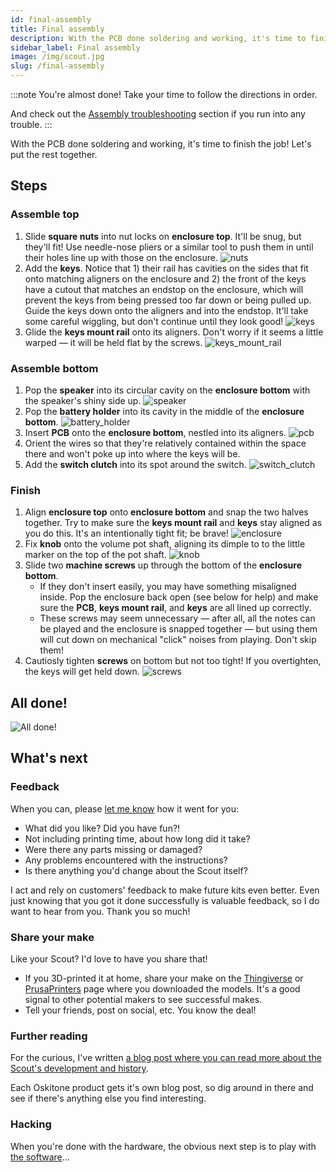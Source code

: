 ```yaml
---
id: final-assembly
title: Final assembly
description: With the PCB done soldering and working, it's time to finish the job!
sidebar_label: Final assembly
image: /img/scout.jpg
slug: /final-assembly
---
```


:::note
You're almost done! Take your time to follow the directions in order.

And check out the [Assembly troubleshooting](assembly-troubleshooting) section if you run into any trouble.
:::

With the PCB done soldering and working, it's time to finish the job! Let's put the rest together.

## Steps

### Assemble top

1. Slide **square nuts** into nut locks on **enclosure top**. It'll be snug, but they'll fit! Use needle-nose pliers or a similar tool to push them in until their holes line up with those on the enclosure.
   ![nuts](/img/final_assembly/nuts.jpg)
2. Add the **keys**. Notice that 1) their rail has cavities on the sides that fit onto matching aligners on the enclosure and 2) the front of the keys have a cutout that matches an endstop on the enclosure, which will prevent the keys from being pressed too far down or being pulled up. Guide the keys down onto the aligners and into the endstop. It'll take some careful wiggling, but don't continue until they look good!
   ![keys](/img/final_assembly/keys.jpg)
3. Glide the **keys mount rail** onto its aligners. Don't worry if it seems a little warped &mdash; it will be held flat by the screws.
   ![keys_mount_rail](/img/final_assembly/keys_mount_rail.jpg)

### Assemble bottom

1. Pop the **speaker** into its circular cavity on the **enclosure bottom** with the speaker's shiny side up.
   ![speaker](/img/final_assembly/speaker.jpg)
2. Pop the **battery holder** into its cavity in the middle of the **enclosure bottom**.
   ![battery_holder](/img/final_assembly/battery_holder.jpg)
3. Insert **PCB** onto the **enclosure bottom**, nestled into its aligners.
   ![pcb](/img/final_assembly/pcb.jpg)
4. Orient the wires so that they're relatively contained within the space there and won't poke up into where the keys will be.
5. Add the **switch clutch** into its spot around the switch.
   ![switch_clutch](/img/final_assembly/switch_clutch.jpg)

### Finish

1. Align **enclosure top** onto **enclosure bottom** and snap the two halves together. Try to make sure the **keys mount rail** and **keys** stay aligned as you do this. It's an intentionally tight fit; be brave!
   ![enclosure](/img/final_assembly/enclosure.jpg)
2. Fix **knob** onto the volume pot shaft, aligning its dimple to to the little marker on the top of the pot shaft.
   ![knob](/img/final_assembly/knob.jpg)
3. Slide two **machine screws** up through the bottom of the **enclosure bottom**.
   - If they don't insert easily, you may have something misaligned inside. Pop the enclosure back open (see below for help) and make sure the **PCB**, **keys mount rail**, and **keys** are all lined up correctly.
   - These screws may seem unnecessary &mdash; after all, all the notes can be played and the enclosure is snapped together &mdash; but using them will cut down on mechanical "click" noises from playing. Don't skip them!
4. Cautiosly tighten **screws** on bottom but not too tight! If you overtighten, the keys will get held down.
   ![screws](/img/final_assembly/screws.jpg)

## All done!

![All done!](/img/scout.jpg)

## What's next

### Feedback

When you can, please [let me know](https://www.oskitone.com/contact) how it went for you:

- What did you like? Did you have fun?!
- Not including printing time, about how long did it take?
- Were there any parts missing or damaged?
- Any problems encountered with the instructions?
- Is there anything you'd change about the Scout itself?

I act and rely on customers' feedback to make future kits even better. Even just knowing that you got it done successfully is valuable feedback, so I do want to hear from you. Thank you so much!

### Share your make

Like your Scout? I'd love to have you share that!

* If you 3D-printed it at home, share your make on the [Thingiverse](https://www.thingiverse.com/thing:4933700) or [PrusaPrinters](https://www.prusaprinters.org/prints/76472-scout-synth) page where you downloaded the models. It's a good signal to other potential makers to see successful makes.
* Tell your friends, post on social, etc. You know the deal!

### Further reading

For the curious, I've written [a blog post where you can read more about the Scout's development and history](https://blog.tommy.sh/posts/scout/).

Each Oskitone product gets it's own blog post, so dig around in there and see if there's anything else you find interesting.

### Hacking

When you're done with the hardware, the obvious next step is to play with [the software](hacking)...
